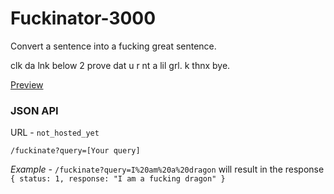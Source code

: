 
# Fuckinator-3000
Convert a sentence into a fucking great sentence.

clk da lnk below 2 prove dat u r nt a lil grl. k thnx bye.

[Preview](https://phenax.github.io/f-inator-3000/)



### JSON API

URL - `not_hosted_yet`


```/fuckinate?query=[Your query]```

*Example -* 
	```/fuckinate?query=I%20am%20a%20dragon``` will result in the response ```
		{
			status: 1,
			response: "I am a fucking dragon"
		}
	```
